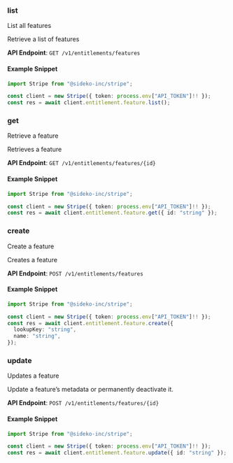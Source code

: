 
### list <a name="list"></a>
List all features

<p>Retrieve a list of features</p>

**API Endpoint**: `GET /v1/entitlements/features`

#### Example Snippet

```typescript
import Stripe from "@sideko-inc/stripe";

const client = new Stripe({ token: process.env["API_TOKEN"]!! });
const res = await client.entitlement.feature.list();
```

### get <a name="get"></a>
Retrieve a feature

<p>Retrieves a feature</p>

**API Endpoint**: `GET /v1/entitlements/features/{id}`

#### Example Snippet

```typescript
import Stripe from "@sideko-inc/stripe";

const client = new Stripe({ token: process.env["API_TOKEN"]!! });
const res = await client.entitlement.feature.get({ id: "string" });
```

### create <a name="create"></a>
Create a feature

<p>Creates a feature</p>

**API Endpoint**: `POST /v1/entitlements/features`

#### Example Snippet

```typescript
import Stripe from "@sideko-inc/stripe";

const client = new Stripe({ token: process.env["API_TOKEN"]!! });
const res = await client.entitlement.feature.create({
  lookupKey: "string",
  name: "string",
});
```

### update <a name="update"></a>
Updates a feature

<p>Update a feature’s metadata or permanently deactivate it.</p>

**API Endpoint**: `POST /v1/entitlements/features/{id}`

#### Example Snippet

```typescript
import Stripe from "@sideko-inc/stripe";

const client = new Stripe({ token: process.env["API_TOKEN"]!! });
const res = await client.entitlement.feature.update({ id: "string" });
```
